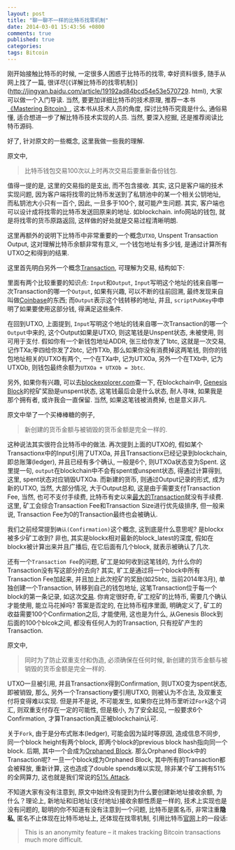 ```yaml
---
layout: post
title: "聊一聊不一样的比特币找零机制"
date: 2014-03-01 15:43:56 +0800
comments: true
published: true
categories: 
tags: Bitcoin
---
```


刚开始接触比特币的时候, 一定很多人困惑于比特币的找零, 幸好资料很多, 随手从网上找了一篇, 很详尽[《详解比特币的找零机制》](http://jingyan.baidu.com/article/19192ad84bcd54e53e570729. html), 大家可以做一个入门导读. 
当然, 要更加详细比特币的技术原理, 推荐一本书[《Mastering Bitcoin》](http://files.brendafernandez.com/Mastering%20Bitcoin/Mastering%20Bitcoin.pdf), 这本书从技术人员的角度, 探讨比特币究竟是什么, 通俗易懂, 适合想进一步了解比特币技术实现的人员. 当然, 要深入挖掘, 还是推荐阅读比特币源码. 

好了, 针对原文的一些概念, 这里我做一些我的理解. 

原文中, 

>比特币钱包交易100次以上时再次交易后要重新备份钱包. 

值得一提的是, 这里的交易指的是支出, 而不包含接收. 其实, 这只是客户端的技术实现问题, 因为客户端将找零的比特币发送到了私钥池中的某一个相关公钥地址, 而私钥池大小只有一百个, 因此, 一旦多于100个, 就可能产生问题. 其实, 客户端也可以设计成将找零的比特币发送回原来的地址. 如blockchain. info网站的钱包, 就是将找零的货币原路返回, 这样做的好处就是交易过程清晰明朗. 

<!-- more -->

这里再额外的说明下比特币中非常重要的一个概念`UTXO`, Unspent Transaction Output, 这对理解比特币余额非常有意义, 一个钱包地址有多少钱, 是通过计算所有UTXO之和得到的结果. 

这里首先明白另外一个概念[Transaction](https://en.bitcoin.it/wiki/Transaction), 可理解为交易, 结构如下:

<script src="https://code.csdn.net/snippets/680184.js"></script>

里面有两个比较重要的知识点: `Input`和`Output`, `Input`写明这个地址的钱来自哪一次Transaction的哪一个`Output`, 如果有兴趣, 可以不断的往前回溯, 最终发现来自叫做[Coinbase](https://en.bitcoin.it/wiki/Coinbase)的东西; 而`Output`表示这个钱转移的地址, 并且, `scriptPubKey`中申明了如果要使用这部分钱, 得满足这些条件. 

在回到UTXO, 上面提到, `Input`写明这个地址的钱来自哪一次Transaction的哪一个`Output`中来的, 这个Output如果是UTXO, 则这笔钱是Unspent状态, 未被使用, 则可用于支付. 假如你有一个新钱包地址ADDR, 张三给你发了1btc, 这就是一次交易, 记作TXa;李四给你发了2btc, 记作TXb, 那么如果你没有消费掉这两笔钱, 则你的钱包地址相关的UTXO有两个, 一个在TXa中, 记为UTXOa, 另外一个在TXb中, 记为UTXOb, 则钱包最终余额为`UTXOa + UTXOb = 3btc`. 

另外, 如果你有兴趣, 可以去[blockexplorer.com](blockexplorer.com)查一下, 在blockchain中, [Genesis Block](http://blockexplorer.com/block/000000000019d6689c085ae165831e934ff763ae46a2a6c172b3f1b60a8ce26f)的挖矿奖励是unspent状态, 这笔钱最后会是什么状态, 耐人寻味, 如果我是那个拥有者, 或许我会一直保留. 当然, 如果这笔钱被消费掉, 也是意义非凡. 

原文中举了一个买棒棒糖的例子, 

>新创建的货币金额与被销毁的货币金额是完全一样的. 

这种说法其实很符合比特币中的做法. 再次提到上面的UTXO的, 假如某个Transactionx中的Input引用了UTXOa, 并且Transactionx已经记录到blockchain, 即总账簿(ledger), 并且已经有多个确认, 一般是6个, 则UTXOa状态变为Spent. 这里提一句, `output`在blockchain中不会有spent或unspent状态, 得通过计算得到, 这里, spent状态对应销毁UTXOa. 而新建的货币, 则通过Output记录的形式, 成为新的UTXO, 当然, 大部分情况, 大于Output总和, 这是由于需要支付Transaction Fee, 当然, 也可不支付手续费, 比特币有史以来[最大的Transaction](https://blockchain.info/tx/1c12443203a48f42cdf7b1acee5b4b1c1fedc144cb909a3bf5edbffafb0cd204)就没有手续费. 这里, 矿工会综合Transaction Fee和Transaction Size进行优先级排序, 但一般来说, Transaction Fee为0的Transaction最终也会被确认. 

我们之前经常提到`确认(Confirmation)`这个概念, 这到底是什么意思呢? 是blockx被多少矿工收到? 非也, 其实是blockx相对最新的block_latest的深度, 假如在blockx被计算出来并且广播后, 在它后面有几个block, 就表示被确认了几次. 

还有一个`Transaction Fee`的问题, 矿工是如何收到这笔钱的, 为什么你的Transaction没有写这部分的去向? 其实, 旷工是通过将一个block中所有Transaction Fee加起来, 并且加上此次挖矿的奖励(如25btc, 当前2014年3月), 单独创建一个Transaction, 转移到自己的钱包地址, 这笔Transaction位于每一个block的第一条记录, 如这次[交易](http://blockexplorer.com/block/0000000000000000bc7b8f8b4a60aeb73c05de005797af3b78e84d61c93f3d15). 你肯定很好奇, 矿工挖矿的比特币, 需要几个确认才能使用, 能立马花掉吗? 答案是否定的, 在比特币程序里面, 明确定义了, 矿工的收益需要100个Confirmation之后, 才能使用, 这也是为什么, 从Genesis Block到后面的100个blcok之间, 都没有任何人为的Transaction, 只有挖矿产生的Transaction. 

原文中, 

>同时为了防止双重支付和伪造, 必须确保在任何时候, 新创建的货币金额与被销毁的货币金额是完全一样的. 

UTXO一旦被引用, 并且Transactionx得到Confirmation, 则UTXO变为spent状态, 即被销毁, 那么, 另外一个Transactiony要引用UTXO, 则被认为不合法, 及双重支付将变得难以实现. 但是并不是说, 不可能发生, 如果你在比特币里听过`Fork`这个词汇, 则双重支付存在一定的可能性, 但是极小, 为了安全起见, 一般要求6个Confirmation, 才算Transaction真正被blockchain认可. 

关于`Fork`, 由于是分布式账本(ledger), 可能会因为延时等原因, 造成信息不同步, 同一个block height有两个block, 即两个block的previous block hash指向同一个block. 后期, 其中一个会成为[Orphaned Block](https://blockchain.info/orphaned-blocks). 那么Orphaned Block中的Transaction呢? 一旦一个block成为Orphaned Block, 其中所有的Transaction都会被释放, 重新计算, 这也造成了double spends难以实现, 除非某个矿工拥有51%的全网算力, 这也就是我们常说的[51% Attack](http://learncryptography.com/51-attack/). 

不知道大家有没有注意到, 原文中始终没有提到为什么要创建新地址接收余额, 为什么？理论上, 新地址和旧地址(支付地址)接收余额性质是一样的, 技术上实现也是没有问题的, 聪明的你不知道有没有注意到一个问题, 比特币是匿名币, 非常注重**隐私**, 匿名不止体现在比特币地址上, 还体现在找零机制, 引用比特币[官网](https://en.bitcoin.it/wiki/Securing_your_wallet)上的一段话:

>This is an anonymity feature – it makes tracking Bitcoin transactions much more difficult. 
